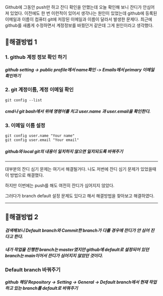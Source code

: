 <p>Github에 그동안 push만 하고 잔디 확인을 안했는데 오늘 확인해 보니 잔디가 안심어져 있었다. 이전에도 한 번 이런적이 있어서 생각나는 원인이 있었는데 github에 등록된 이메일과 이름이 컴퓨터 git에 저장된 이메일과 이름이 달라서 발생한 문제다. 최근에 github를 새롭게 수정하면서 계정정보를 바꿨던거 같은데 그게 원인이라고 생각했다.</p>
<h2 id="🔑해결방법-1">🔑해결방법 1</h2>
<h3 id="1-github-계정-정보-확인-하기">1. github 계정 정보 확인 하기</h3>
<h5 id="github-setting---public-profile에서-name확인---emails에서-primary-이메일-확인하기">github setting -&gt; public profile에서 name확인 -&gt; Emails에서 primary 이메일 확인하기</h5>
<h3 id="2-git-계정이름-계정-이메일-확인">2. git 계정이름, 계정 이메일 확인</h3>
<pre><code class="language-js">git config --list</code></pre>
<h5 id="cmd나-git-bash에서-위에-명령어를-치고-username-과-useremail을-확인한다">cmd나 git bash에서 위에 명령어를 치고 user.name 과 user.email을 확인한다.</h5>
<h3 id="3-이메일-이름-설정">3. 이메일 이름 설정</h3>
<pre><code class="language-js">git config user.name &quot;Your name&quot;
git config user.email &quot;Your email&quot;</code></pre>
<h5 id="github와-local-git의-내용이-일치하지-않으면-일치되도록-바꿔주기">github와 local git의 내용이 일치하지 않으면 일치되도록 바꿔주기</h5>
<hr />
<p>대부분의 잔디 심기 문제는 여기서 해결될거다. 나도 저번에 잔디 심기 문제가 있었을때 이 방법으로 해결했다. </p>
<p>하지만 이번에는 push를 해도 여전히 잔디가 심어지지 않았다. </p>
<p>그러다가 branch default 설정 문제도 있다고 해서 해결방법을 찾아보고 해결하였다.</p>
<hr />
<h2 id="🔑해결방법-2">🔑해결방법 2</h2>
<h5 id="검색해보니-default-branch와-commit한-branch가-다를-경우에-잔디가-안-심어-진다고-한다">검색해보니 Default branch와 Commit한 branch가 다를 경우에 잔디가 안 심어 진다고 한다.</h5>
<h5 id="내가-작업을-진행한-branch는-master였지만-github에-default로-설정되어-있던-branch는-main이어서-잔디가-심어지지-않았던-것이다">내가 작업을 진행한 branch는 master였지만 github에 default로 설정되어 있던 branch는 main이어서 잔디가 심어지지 않았던 것이다.</h5>
<h3 id="default-branch-바꿔주기">Default branch 바꿔주기</h3>
<h5 id="github-해당-repository---setting---general---default-branch에서-현재-작업하고-있는-branch를--default로-바꿔주기">github 해당 Repository -&gt; Setting -&gt; General -&gt; Default branch에서 현재 작업하고 있는 branch를  default로 바꿔주기</h5>